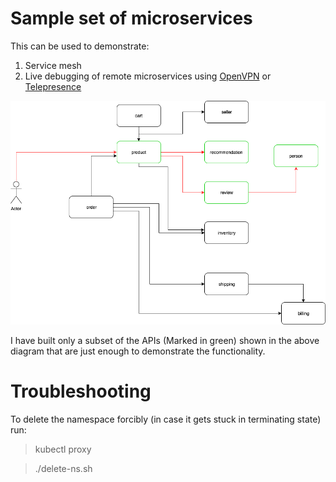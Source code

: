 # Sample set of microservices

This can be used to demonstrate:

1. Service mesh
2. Live debugging of remote microservices using [OpenVPN](https://openvpn.net/) or [Telepresence](https://www.telepresence.io/)


![API interaction](./images/ecommerce.png)

I have built only a subset of the APIs (Marked in green) shown in the above diagram that are just enough to demonstrate the functionality.


# Troubleshooting

To delete the namespace forcibly (in case it gets stuck in terminating state) run:

> kubectl proxy

> ./delete-ns.sh

